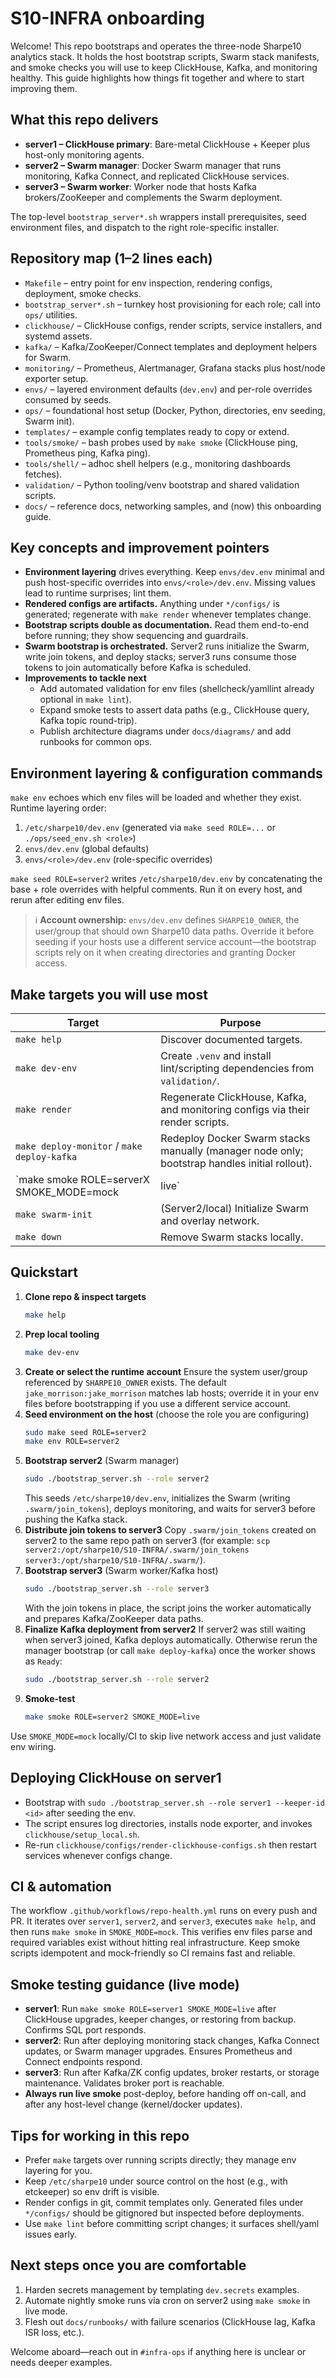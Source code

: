 # S10-INFRA onboarding

Welcome! This repo bootstraps and operates the three-node Sharpe10 analytics stack. It holds the host bootstrap scripts, Swarm stack manifests, and smoke checks you will use to keep ClickHouse, Kafka, and monitoring healthy. This guide highlights how things fit together and where to start improving them.

## What this repo delivers
- **server1 – ClickHouse primary**: Bare-metal ClickHouse + Keeper plus host-only monitoring agents.
- **server2 – Swarm manager**: Docker Swarm manager that runs monitoring, Kafka Connect, and replicated ClickHouse services.
- **server3 – Swarm worker**: Worker node that hosts Kafka brokers/ZooKeeper and complements the Swarm deployment.

The top-level `bootstrap_server*.sh` wrappers install prerequisites, seed environment files, and dispatch to the right role-specific installer.

## Repository map (1–2 lines each)
- `Makefile` – entry point for env inspection, rendering configs, deployment, smoke checks.
- `bootstrap_server*.sh` – turnkey host provisioning for each role; call into `ops/` utilities.
- `clickhouse/` – ClickHouse configs, render scripts, service installers, and systemd assets.
- `kafka/` – Kafka/ZooKeeper/Connect templates and deployment helpers for Swarm.
- `monitoring/` – Prometheus, Alertmanager, Grafana stacks plus host/node exporter setup.
- `envs/` – layered environment defaults (`dev.env`) and per-role overrides consumed by seeds.
- `ops/` – foundational host setup (Docker, Python, directories, env seeding, Swarm init).
- `templates/` – example config templates ready to copy or extend.
- `tools/smoke/` – bash probes used by `make smoke` (ClickHouse ping, Prometheus ping, Kafka ping).
- `tools/shell/` – adhoc shell helpers (e.g., monitoring dashboards fetches).
- `validation/` – Python tooling/venv bootstrap and shared validation scripts.
- `docs/` – reference docs, networking samples, and (now) this onboarding guide.

## Key concepts and improvement pointers
- **Environment layering** drives everything. Keep `envs/dev.env` minimal and push host-specific overrides into `envs/<role>/dev.env`. Missing values lead to runtime surprises; lint them.
- **Rendered configs are artifacts.** Anything under `*/configs/` is generated; regenerate with `make render` whenever templates change.
- **Bootstrap scripts double as documentation.** Read them end-to-end before running; they show sequencing and guardrails.
- **Swarm bootstrap is orchestrated.** Server2 runs initialize the Swarm, write join tokens, and deploy stacks; server3 runs consume those tokens to join automatically before Kafka is scheduled.
- **Improvements to tackle next**
  - Add automated validation for env files (shellcheck/yamllint already optional in `make lint`).
  - Expand smoke tests to assert data paths (e.g., ClickHouse query, Kafka topic round-trip).
  - Publish architecture diagrams under `docs/diagrams/` and add runbooks for common ops.

## Environment layering & configuration commands
`make env` echoes which env files will be loaded and whether they exist. Runtime layering order:
1. `/etc/sharpe10/dev.env` (generated via `make seed ROLE=...` or `./ops/seed_env.sh <role>`)
2. `envs/dev.env` (global defaults)
3. `envs/<role>/dev.env` (role-specific overrides)

`make seed ROLE=server2` writes `/etc/sharpe10/dev.env` by concatenating the base + role overrides with helpful comments. Run it on every host, and rerun after editing env files.

> ℹ️ **Account ownership:** `envs/dev.env` defines `SHARPE10_OWNER`, the user/group that should own Sharpe10 data paths. Override it before seeding if your hosts use a different service account—the bootstrap scripts rely on it when creating directories and granting Docker access.

## Make targets you will use most
| Target | Purpose |
| --- | --- |
| `make help` | Discover documented targets. |
| `make dev-env` | Create `.venv` and install lint/scripting dependencies from `validation/`. |
| `make render` | Regenerate ClickHouse, Kafka, and monitoring configs via their render scripts. |
| `make deploy-monitor` / `make deploy-kafka` | Redeploy Docker Swarm stacks manually (manager node only; bootstrap handles initial rollout). |
| `make smoke ROLE=serverX SMOKE_MODE=mock|live` | Run role-specific health checks (mock skips network). |
| `make swarm-init` | (Server2/local) Initialize Swarm and overlay network. |
| `make down` | Remove Swarm stacks locally. |

## Quickstart
1. **Clone repo & inspect targets**
   ```bash
   make help
   ```
2. **Prep local tooling**
   ```bash
   make dev-env
   ```
3. **Create or select the runtime account**
   Ensure the system user/group referenced by `SHARPE10_OWNER` exists. The default `jake_morrison:jake_morrison` matches lab hosts; override it in your env files before bootstrapping if you use a different service account.
4. **Seed environment on the host** (choose the role you are configuring)
   ```bash
   sudo make seed ROLE=server2
   make env ROLE=server2
   ```
5. **Bootstrap server2** (Swarm manager)
   ```bash
   sudo ./bootstrap_server.sh --role server2
   ```
   This seeds `/etc/sharpe10/dev.env`, initializes the Swarm (writing `.swarm/join_tokens`), deploys monitoring, and waits for server3 before pushing the Kafka stack.
6. **Distribute join tokens to server3**
   Copy `.swarm/join_tokens` created on server2 to the same repo path on server3 (for example: `scp server2:/opt/sharpe10/S10-INFRA/.swarm/join_tokens server3:/opt/sharpe10/S10-INFRA/.swarm/`).
7. **Bootstrap server3** (Swarm worker/Kafka host)
   ```bash
   sudo ./bootstrap_server.sh --role server3
   ```
   With the join tokens in place, the script joins the worker automatically and prepares Kafka/ZooKeeper data paths.
8. **Finalize Kafka deployment from server2**
   If server2 was still waiting when server3 joined, Kafka deploys automatically. Otherwise rerun the manager bootstrap (or call `make deploy-kafka`) once the worker shows as `Ready`:
   ```bash
   sudo ./bootstrap_server.sh --role server2
   ```
9. **Smoke-test**
   ```bash
   make smoke ROLE=server2 SMOKE_MODE=live
   ```

Use `SMOKE_MODE=mock` locally/CI to skip live network access and just validate env wiring.

## Deploying ClickHouse on server1
- Bootstrap with `sudo ./bootstrap_server.sh --role server1 --keeper-id <id>` after seeding the env.
- The script ensures log directories, installs node exporter, and invokes `clickhouse/setup_local.sh`.
- Re-run `clickhouse/configs/render-clickhouse-configs.sh` then restart services whenever configs change.

## CI & automation
The workflow `.github/workflows/repo-health.yml` runs on every push and PR. It iterates over `server1`, `server2`, and `server3`, executes `make help`, and then runs `make smoke` in `SMOKE_MODE=mock`. This verifies env files parse and required variables exist without hitting real infrastructure. Keep smoke scripts idempotent and mock-friendly so CI remains fast and reliable.

## Smoke testing guidance (live mode)
- **server1**: Run `make smoke ROLE=server1 SMOKE_MODE=live` after ClickHouse upgrades, keeper changes, or restoring from backup. Confirms SQL port responds.
- **server2**: Run after deploying monitoring stack changes, Kafka Connect updates, or Swarm manager upgrades. Ensures Prometheus and Connect endpoints respond.
- **server3**: Run after Kafka/ZK config updates, broker restarts, or storage maintenance. Validates broker port is reachable.
- **Always run live smoke** post-deploy, before handing off on-call, and after any host-level change (kernel/docker updates).

## Tips for working in this repo
- Prefer `make` targets over running scripts directly; they manage env layering for you.
- Keep `/etc/sharpe10` under source control on the host (e.g., with etckeeper) so env drift is visible.
- Render configs in git, commit templates only. Generated files under `*/configs/` should be gitignored but inspected before deployments.
- Use `make lint` before committing script changes; it surfaces shell/yaml issues early.

## Next steps once you are comfortable
1. Harden secrets management by templating `dev.secrets` examples.
2. Automate nightly smoke runs via cron on server2 using `make smoke` in live mode.
3. Flesh out `docs/runbooks/` with failure scenarios (ClickHouse lag, Kafka ISR loss, etc.).

Welcome aboard—reach out in `#infra-ops` if anything here is unclear or needs deeper examples.
